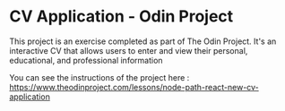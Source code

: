 # CV Application - Odin Project

This project is an exercise completed as part of The Odin Project. It's an interactive CV that allows users to enter and view their personal, educational, and professional information

You can see the instructions of the project here : <https://www.theodinproject.com/lessons/node-path-react-new-cv-application>
